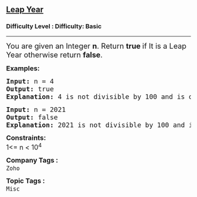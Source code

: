 <h2><a href="https://www.geeksforgeeks.org/problems/leap-year0943/1">Leap Year</a></h2><h3>Difficulty Level : Difficulty: Basic</h3><hr><div class="problems_problem_content__Xm_eO"><p><span style="font-size: 20px;">You are given an Integer <strong>n</strong>. Return <strong>true </strong>if It is a Leap Year otherwise return <strong>false</strong>.</span></p>
<p><span style="font-size: 18px;"><strong>Examples:</strong></span></p>
<pre><span style="font-size: 18px;"><strong>Input: </strong>n = 4
<strong>Output:</strong> true
<strong>Explanation: </strong>4 is not divisible by 100 and is divisible by 4 so its a leap year</span></pre>
<pre><span style="font-size: 18px;"><strong>Input: </strong>n = 2021
<strong>Output: </strong>false
<strong>Explanation: </strong>2021 is not divisible by 100 and is also not divisible by 4 so its not a leap year</span></pre>
<p><span style="font-size: 18px;"><strong>Constraints:</strong><br>1&lt;= n &lt; 10<sup>4</sup></span></p></div><p><span style=font-size:18px><strong>Company Tags : </strong><br><code>Zoho</code>&nbsp;<br><p><span style=font-size:18px><strong>Topic Tags : </strong><br><code>Misc</code>&nbsp;
